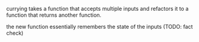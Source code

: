 currying takes a function that accepts multiple inputs and refactors it to a function that returns another function.

the new function essentially remembers the state of the inputs (TODO: fact check)
